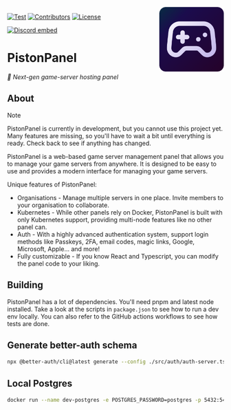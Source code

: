 <img align="right" src="https://github.com/AlexProgrammerDE/PistonPanel/blob/main/public/logo.png?raw=true" height="150" width="150">

<a href="https://github.com/AlexProgrammerDE/PistonPanel/actions/workflows/build.yml"><img src="https://github.com/AlexProgrammerDE/PistonPanel/actions/workflows/build.yml/badge.svg?branch=main" alt="Test"></a>
<a href="https://github.com/AlexProgrammerDE/PistonPanel/graphs/contributors"><img src="https://img.shields.io/github/contributors/AlexProgrammerDE/PistonPanel.svg" alt="Contributors"></a>
<a href="https://github.com/AlexProgrammerDE/PistonPanel/blob/main/LICENSE"><img src="https://img.shields.io/github/license/AlexProgrammerDE/PistonPanel.svg" alt="License"></a>

<a href="https://discord.gg/vHgRd6YZmH"><img src="https://discordapp.com/api/guilds/739784741124833301/embed.png" alt="Discord embed"></a>

# PistonPanel

*🌠 Next-gen game-server hosting panel*

## About

> [!NOTE]  
> PistonPanel is currently in development, but you cannot use this project yet. Many features are missing, so you'll have to wait a bit until everything is ready. Check back to see if anything has changed.

PistonPanel is a web-based game server management panel that allows you to manage your game servers from anywhere.
It is designed to be easy to use and provides a modern interface for managing your game servers.

Unique features of PistonPanel:
- Organisations - Manage multiple servers in one place. Invite members to your organisation to collaborate.
- Kubernetes - While other panels rely on Docker, PistonPanel is built with only Kubernetes support, providing multi-node features like no other panel can.
- Auth - With a highly advanced authentication system, support login methods like Passkeys, 2FA, email codes, magic links, Google, Microsoft, Apple... and more!
- Fully customizable - If you know React and Typescript, you can modify the panel code to your liking.

## Building

PistonPanel has a lot of dependencies. You'll need pnpm and latest node installed.
Take a look at the scripts in `package.json` to see how to run a dev env locally.
You can also refer to the GitHub actions workflows to see how tests are done.

## Generate better-auth schema

```bash
npx @better-auth/cli@latest generate --config ./src/auth/auth-server.tsx  --output ./src/db/auth-schema.ts
```

## Local Postgres

```bash
docker run --name dev-postgres -e POSTGRES_PASSWORD=postgres -p 5432:5432 -d postgres
```
